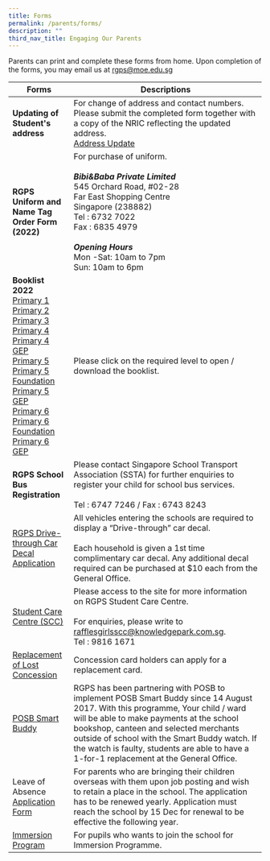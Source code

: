 ```yaml
---
title: Forms
permalink: /parents/forms/
description: ""
third_nav_title: Engaging Our Parents
---
```

Parents can print and complete these forms from home. Upon completion of the forms, you may email us at [rgps@moe.edu.sg](rgps@moe.edu.sg) 



| Forms    | Descriptions |
| -------- | ------------- |
|  **Updating of Student's address** |  For change of address and contact numbers. Please submit the completed form together with a copy of the NRIC reflecting the updated address. <br>[Address Update](/files/Forms/Form%20C%20(Address%20Updates).pdf)  |
| **RGPS Uniform and Name Tag Order Form (2022)** | For purchase of uniform.<br><br>***Bibi&Baba Private Limited***<br>545 Orchard Road, #02-28<br>Far East Shopping Centre<br>Singapore (238882)<br>Tel : 6732 7022 <br>Fax : 6835 4979<br><br>***Opening Hours***<br>Mon -Sat: 10am to 7pm<br>Sun: 10am to 6pm |
| **Booklist 2022** <br>[Primary 1](https://rafflesgirlspri.moe.edu.sg/qql/slot/u451/Forms/2022/RGPS_P1.pdf)<br>[Primary 2](https://rafflesgirlspri.moe.edu.sg/qql/slot/u451/Forms/2022/RGPS%20P2.pdf)<br>[Primary 3](https://rafflesgirlspri.moe.edu.sg/qql/slot/u451/Forms/2022/RGPS%20P3.pdf) <br>[Primary 4](https://rafflesgirlspri.moe.edu.sg/qql/slot/u451/Forms/2022/RGPS%20P4.pdf)<br>[Primary 4 GEP](https://rafflesgirlspri.moe.edu.sg/qql/slot/u451/Forms/2022/RGPS%20P4%20GEP.pdf)<br>[Primary 5](https://rafflesgirlspri.moe.edu.sg/qql/slot/u451/Forms/2022/RGPS%20P5.pdf)<br>[Primary 5 Foundation](https://rafflesgirlspri.moe.edu.sg/qql/slot/u451/Forms/2022/RGPS%20P5%20FDN.pdf)<br>[Primary 5 GEP](https://rafflesgirlspri.moe.edu.sg/qql/slot/u451/Forms/2022/RGPS%20P5%20GEP.pdf)<br>[Primary 6](https://rafflesgirlspri.moe.edu.sg/qql/slot/u451/Forms/2022/RGPS%20P6%20GEP.pdf)<br>[Primary 6 Foundation](https://rafflesgirlspri.moe.edu.sg/qql/slot/u451/Forms/2022/RGPS%20P6%20FDN.pdf)<br>[Primary 6 GEP](https://rafflesgirlspri.moe.edu.sg/qql/slot/u451/Forms/2022/RGPS%20P6%20GEP.pdf)| Please click on the required level to open / download the booklist.|
|**RGPS School Bus Registration**|Please contact Singapore School Transport Association (SSTA) for further enquiries to register your child for school bus services.<br><br>Tel : 6747 7246 / Fax : 6743 8243|
|[RGPS Drive-through Car Decal Application](https://go.gov.sg/rgps-car-decal)| All vehicles entering the schools are required to display a “Drive-through” car decal. <br><br>Each household is given a 1st time complimentary car decal. Any additional decal required can be purchased at $10 each from the General Office.|
|[Student Care Centre (SCC)](http://www.knowledgepark.com.sg/rafflesgirlsscc)| Please access to the site for more information on RGPS Student Care Centre.<br><br>For enquiries, please write to rafflesgirlsscc@knowledgepark.com.sg.<br>Tel : 9816 1671|
|[Replacement of Lost Concession](https://www.transitlink.com.sg/lost-card-replacement/)| Concession card holders can apply for a replacement card.|
|[POSB Smart Buddy](http://www.posb.com.sg/sb-schools)| RGPS has been partnering with POSB to implement POSB Smart Buddy since 14 August 2017. With this programme, Your child / ward will be able to make payments at the school bookshop, canteen and selected merchants outside of school with the Smart Buddy watch. If the watch is faulty, students are able to have a 1-for-1 replacement at the General Office.|
|Leave of Absence<br>[Application Form](https://go.gov.sg/rgps-loa)| For parents who are bringing their children overseas with them upon job posting and wish to retain a place in the school. The application has to be renewed yearly. Application must reach the school by 15 Dec for renewal to be effective the following year.|
|[Immersion Program](https://rafflesgirlspri.moe.edu.sg/qql/slot/u451/Forms/2021/Immersion%20Form%20for%20application.pdf)|For pupils who wants to join the school for Immersion Programme.|